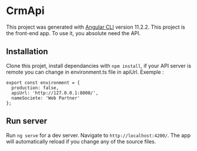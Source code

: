 # CrmApi

This project was generated with [Angular CLI](https://github.com/angular/angular-cli) version 11.2.2.
This project is the front-end app. To use it, you absolute need the API.

## Installation

Clone this projet, install dependancies with `npm install`, if your API server is remote you can change in environment.ts file in apiUrl.
Exemple :
```angular2html
export const environment = {
  production: false,
  apiUrl: 'http://127.0.0.1:8000/',
  nameSociete: 'Web Partner'
};
```

## Run server

Run `ng serve` for a dev server. Navigate to `http://localhost:4200/`. The app will automatically reload if you change any of the source files.
